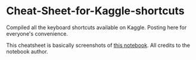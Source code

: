 # Cheat-Sheet-for-Kaggle-shortcuts
Compiled all the keyboard shortcuts available on Kaggle. Posting here for everyone's convenience. 


This cheatsheet is basically screenshots of [this notebook](https://www.kaggle.com/code/jonathonbatson/musings-of-a-keyboard-warrior/notebook). All credits to the notebook author. 
